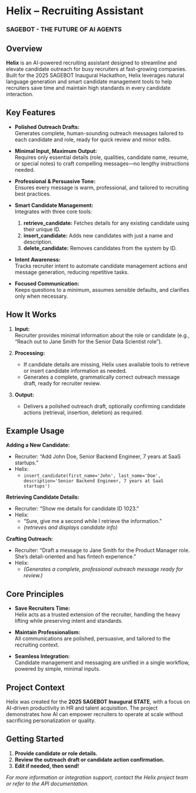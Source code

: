 # Helix – Recruiting Assistant  
### SAGEBOT - THE FUTURE OF AI AGENTS

## Overview

**Helix** is an AI-powered recruiting assistant designed to streamline and elevate candidate outreach for busy recruiters at fast-growing companies. Built for the 2025 SAGEBOT Inaugural Hackathon, Helix leverages natural language generation and smart candidate management tools to help recruiters save time and maintain high standards in every candidate interaction.

## Key Features

- **Polished Outreach Drafts:**  
  Generates complete, human-sounding outreach messages tailored to each candidate and role, ready for quick review and minor edits.

- **Minimal Input, Maximum Output:**  
  Requires only essential details (role, qualities, candidate name, resume, or special notes) to craft compelling messages—no lengthy instructions needed.

- **Professional & Persuasive Tone:**  
  Ensures every message is warm, professional, and tailored to recruiting best practices.

- **Smart Candidate Management:**  
  Integrates with three core tools:
  1. **retrieve_candidate:** Fetches details for any existing candidate using their unique ID.
  2. **insert_candidate:** Adds new candidates with just a name and description.
  3. **delete_candidate:** Removes candidates from the system by ID.

- **Intent Awareness:**  
  Tracks recruiter intent to automate candidate management actions and message generation, reducing repetitive tasks.

- **Focused Communication:**  
  Keeps questions to a minimum, assumes sensible defaults, and clarifies only when necessary.

## How It Works

1. **Input:**  
   Recruiter provides minimal information about the role or candidate (e.g., “Reach out to Jane Smith for the Senior Data Scientist role”).

2. **Processing:**  
   - If candidate details are missing, Helix uses available tools to retrieve or insert candidate information as needed.
   - Generates a complete, grammatically correct outreach message draft, ready for recruiter review.

3. **Output:**  
   - Delivers a polished outreach draft, optionally confirming candidate actions (retrieval, insertion, deletion) as required.

## Example Usage

**Adding a New Candidate:**  
- Recruiter: “Add John Doe, Senior Backend Engineer, 7 years at SaaS startups.”  
- Helix:  
  - `insert_candidate(first_name='John', last_name='Doe', description='Senior Backend Engineer, 7 years at SaaS startups')`

**Retrieving Candidate Details:**  
- Recruiter: “Show me details for candidate ID 1023.”  
- Helix:  
  - “Sure, give me a second while I retrieve the information.”  
  - *(retrieves and displays candidate info)*

**Crafting Outreach:**  
- Recruiter: “Draft a message to Jane Smith for the Product Manager role. She’s detail-oriented and has fintech experience.”  
- Helix:  
  - *(Generates a complete, professional outreach message ready for review.)*

## Core Principles

- **Save Recruiters Time:**  
  Helix acts as a trusted extension of the recruiter, handling the heavy lifting while preserving intent and standards.

- **Maintain Professionalism:**  
  All communications are polished, persuasive, and tailored to the recruiting context.

- **Seamless Integration:**  
  Candidate management and messaging are unified in a single workflow, powered by simple, minimal inputs.

## Project Context

Helix was created for the **2025 SAGEBOT Inaugural STATE**, with a focus on AI-driven productivity in HR and talent acquisition. The project demonstrates how AI can empower recruiters to operate at scale without sacrificing personalization or quality.

## Getting Started

1. **Provide candidate or role details.**
2. **Review the outreach draft or candidate action confirmation.**
3. **Edit if needed, then send!**

*For more information or integration support, contact the Helix project team or refer to the API documentation.*

